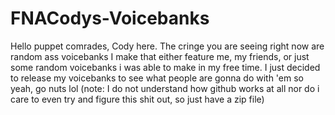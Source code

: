 # FNACodys-Voicebanks
Hello puppet comrades, Cody here. The cringe you are seeing right now are random ass voicebanks I make that either feature me, my friends, or just some random voicebanks i was able to make in my free time. I just decided to release my voicebanks to see what people are gonna do with 'em so yeah, go nuts lol (note: I do not understand how github works at all nor do i care to even try and figure this shit out, so just have a zip file)
